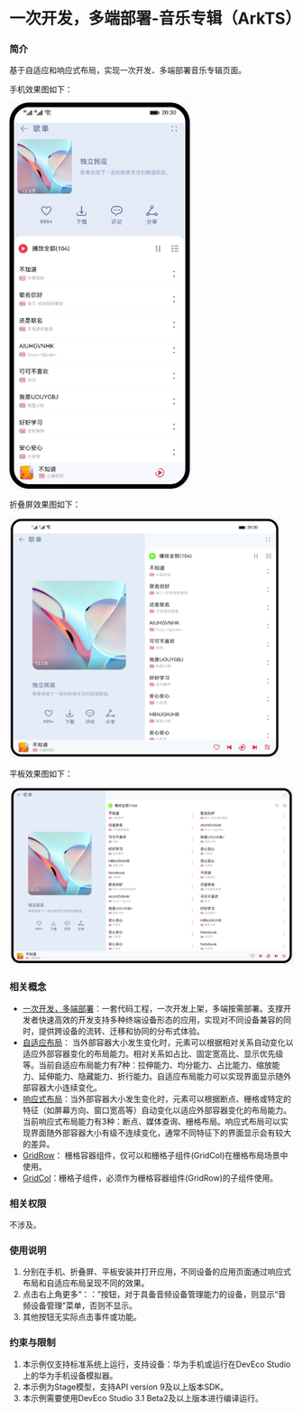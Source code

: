 # 一次开发，多端部署-音乐专辑（ArkTS）

### 简介
基于自适应和响应式布局，实现一次开发、多端部署音乐专辑页面。

手机效果图如下：

![](screenshots/device/AlbumSM.png)

折叠屏效果图如下：

![](screenshots/device/AlbumMD.png)

平板效果图如下：

![](screenshots/device/AlbumLG.png)

### 相关概念



- [一次开发，多端部署](https://developer.harmonyos.com/cn/docs/documentation/doc-guides/harmonyos-features-0000000000011907)：一套代码工程，一次开发上架，多端按需部署。支撑开发者快速高效的开发支持多种终端设备形态的应用，实现对不同设备兼容的同时，提供跨设备的流转、迁移和协同的分布式体验。
-  [自适应布局](https://developer.harmonyos.com/cn/docs/documentation/doc-guides/ui-ts-layout-linear-0000001436217305)： 当外部容器大小发生变化时，元素可以根据相对关系自动变化以适应外部容器变化的布局能力。相对关系如占比、固定宽高比、显示优先级等。当前自适应布局能力有7种：拉伸能力、均分能力、占比能力、缩放能力、延伸能力、隐藏能力、折行能力。自适应布局能力可以实现界面显示随外部容器大小连续变化。
- [响应式布局](https://developer.harmonyos.com/cn/docs/documentation/doc-guides/ui-ts-layout-grid-container-0000001385338468)：当外部容器大小发生变化时，元素可以根据断点、栅格或特定的特征（如屏幕方向、窗口宽高等）自动变化以适应外部容器变化的布局能力。当前响应式布局能力有3种：断点、媒体查询、栅格布局。响应式布局可以实现界面随外部容器大小有级不连续变化，通常不同特征下的界面显示会有较大的差异。
- [GridRow](https://developer.harmonyos.com/cn/docs/documentation/doc-references-V3/ts-container-gridrow-0000001478181425-V3)： 栅格容器组件，仅可以和栅格子组件(GridCol)在栅格布局场景中使用。
- [GridCol](https://developer.harmonyos.com/cn/docs/documentation/doc-references-V3/ts-container-gridcol-0000001427744832-V3)：栅格子组件，必须作为栅格容器组件(GridRow)的子组件使用。

### 相关权限

不涉及。

### 使用说明

1. 分别在手机、折叠屏、平板安装并打开应用，不同设备的应用页面通过响应式布局和自适应布局呈现不同的效果。
2. 点击右上角更多“：：”按钮，对于具备音频设备管理能力的设备，则显示“音频设备管理”菜单，否则不显示。
3. 其他按钮无实际点击事件或功能。

### 约束与限制

1. 本示例仅支持标准系统上运行，支持设备：华为手机或运行在DevEco Studio上的华为手机设备模拟器。
2. 本示例为Stage模型，支持API version 9及以上版本SDK。
3. 本示例需要使用DevEco Studio 3.1 Beta2及以上版本进行编译运行。